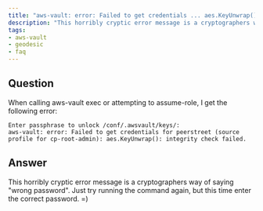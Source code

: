 ```yaml
---
title: "aws-vault: error: Failed to get credentials ... aes.KeyUnwrap(): integrity check failed."
description: "This horribly cryptic error message is a cryptographers way of saying \"wrong password\"."
tags:
- aws-vault
- geodesic
- faq
---
```


## Question

When calling aws-vault exec or attempting to assume-role, I get the following error:

```
Enter passphrase to unlock /conf/.awsvault/keys/:
aws-vault: error: Failed to get credentials for peerstreet (source profile for cp-root-admin): aes.KeyUnwrap(): integrity check failed.
```

## Answer

This horribly cryptic error message is a cryptographers way of saying "wrong password". Just try running the command again, but this time enter the correct password. =)


